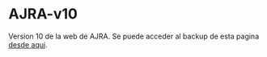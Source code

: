 # AJRA-v10

Version 10 de la web de AJRA.
Se puede acceder al backup de esta pagina <a href="https://ajratoni.github.io/AJRA-v10/">desde aqui</a>.
